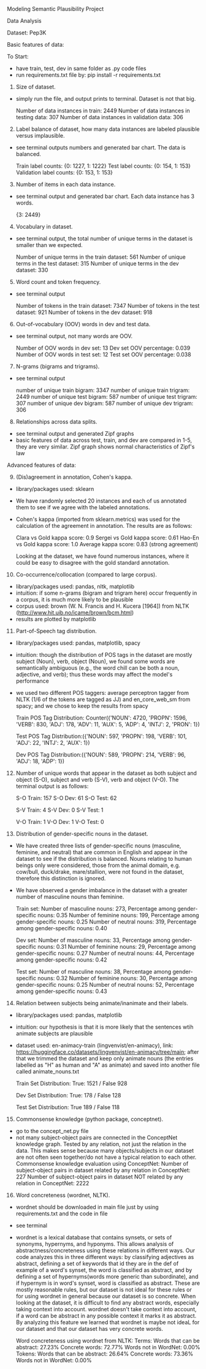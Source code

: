 Modeling Semantic Plausibility Project

Data Analysis

Dataset: Pep3K

Basic features of data:

To Start:
- have train, test, dev in same folder as .py code files
- run requirements.txt file by: pip install -r requirements.txt

1. Size of dataset.
- simply run the file, and output prints to terminal. Dataset is not that big.

   Number of data instances in train: 2449
   Number of data instances in testing data: 307
   Number of data instances in validation data: 306

2. Label balance of dataset, how many data instances are labeled plausible versus implausible.
- see terminal outputs numbers and generated bar chart. The data is balanced.

   Train label counts:
    {0: 1227, 1: 1222}
    Test label counts:
    {0: 154, 1: 153}
    Validation label counts:
    {0: 153, 1: 153}
   
3. Number of items in each data instance.
- see terminal output and generated bar chart. Each data instance has 3 words.

   {3: 2449}
     
4. Vocabulary in dataset.
- see terminal output, the total number of unique terms in the dataset is smaller than we expected.
     
   Number of unique terms in the train dataset: 561
   Number of unique terms in the test dataset: 315
   Number of unique terms in the dev dataset: 330

5. Word count and token frequency.
- see terminal output

   Number of tokens in the train dataset: 7347
   Number of tokens in the test dataset: 921
   Number of tokens in the dev dataset: 918

6. Out-of-vocabulary (OOV) words in dev and test data.
- see terminal output, not many words are OOV.

   Number of OOV words in dev set: 13
   Dev set OOV percentage: 0.039
   Number of OOV words in test set: 12
   Test set OOV percentage: 0.038

7. N-grams (bigrams and trigrams).
- see terminal output
      
   number of unique train bigram: 3347
   number of unique train trigram: 2449
   number of unique test bigram: 587
   number of unique test trigram: 307
   number of unique dev bigram: 587
   number of unique dev trigram: 306
     
8. Relationships across data splits.
- see terminal output and generated Zipf graphs
- basic features of data across test, train, and dev are compared in 1-5, they are very similar. Zipf graph shows normal characteristics of Zipf's law

Advanced features of data:

9. (Dis)agreement in annotation, Cohen's kappa.
- library/packages used: sklearn
- We have randomly selected 20 instances and each of us annotated them to see if we agree with the labeled annotations.
- Cohen's kappa (imported from sklearn.metrics) was used for the calculation of the agreement in annotation. The results are as follows:
     
   Clara vs Gold kappa score: 0.9
   Sergei vs Gold kappa score: 0.61
   Hao-En vs Gold kappa score: 1.0
   Average kappa score: 0.83 (strong agreement)

   Looking at the dataset, we have found numerous instances, where it could be easy to disagree with the gold standard annotation.

10. Co-occurrence/collocation (compared to large corpus).
- library/packages used: pandas, nltk, matplotlib
- intuition: if some n-grams (bigram and trigram here) occur frequently in a corpus, it is much more likely to be plausible
- corpus used: brown (W. N. Francis and H. Kucera [1964]) from NLTK (http://www.hit.uib.no/icame/brown/bcm.html)
- results are plotted by matplotlib


11. Part-of-Speech tag distribution.
- library/packages used: pandas, matplotlib, spacy
- intuition: though the distribution of POS tags in the dataset are mostly subject (Noun), verb, object (Noun), we found some words are semantically ambiguous (e.g., the word chill can be both a noun, adjective, and verb); thus these words may affect the model's performance
- we used two different POS taggers: average perceptron tagger from NLTK (1/6 of the tokens are tagged as JJ) and en_core_web_sm from spacy; and we chose to keep the results from spacy
    
    Train POS Tag Distribution: Counter({'NOUN': 4720, 'PROPN': 1596, 'VERB': 830, 'ADJ': 178, 'ADV': 11, 'AUX': 5, 'ADP': 4, 'INTJ': 2, 'PRON': 1})
    
    Test POS Tag Distribution:({'NOUN': 597, 'PROPN': 198, 'VERB': 101, 'ADJ': 22, 'INTJ': 2, 'AUX': 1})
    
    Dev POS Tag Distribution:({'NOUN': 589, 'PROPN': 214, 'VERB': 96, 'ADJ': 18, 'ADP': 1})


12. Number of unique words that appear in the dataset as both subject and object (S-O), subject and verb (S-V), verb and object (V-O). The terminal output is as follows:

    S-O Train: 157
    S-O Dev: 61
    S-O Test: 62

    S-V Train: 4
    S-V Dev: 0
    S-V Test: 1

    V-O Train: 1
    V-O Dev: 1
    V-O Test: 0

13. Distribution of gender-specific nouns in the dataset.  
- We have created three lists of gender-specific nouns (masculine, feminine, and neutral) that are common in English and appear in the dataset to see if the distribution is balanced. Nouns relating to human beings only were considered, those from the animal domain, e.g. cow/bull, duck/drake, mare/stallion, were not found in the dataset, therefore this distinction is ignored.
- We have observed a gender imbalance in the dataset with a greater number of masculine nouns than feminine.

    Train set:
    Number of masculine nouns: 273, Percentage among gender-specific nouns: 0.35
    Number of feminine nouns: 199, Percentage among gender-specific nouns: 0.25
    Number of neutral nouns: 319, Percentage among gender-specific nouns: 0.40

    Dev set:
    Number of masculine nouns: 33, Percentage among gender-specific nouns: 0.31
    Number of feminine nouns: 29, Percentage among gender-specific nouns: 0.27
    Number of neutral nouns: 44, Percentage among gender-specific nouns: 0.42

    Test set:
    Number of masculine nouns: 38, Percentage among gender-specific nouns: 0.32
    Number of feminine nouns: 30, Percentage among gender-specific nouns: 0.25
    Number of neutral nouns: 52, Percentage among gender-specific nouns: 0.43

14. Relation between subjects being animate/inanimate and their labels.

- library/packages used: pandas, matplotlib
- intuition: our hypothesis is that it is more likely that the sentences wtih animate subjects are plausible
- dataset used: en-animacy-train (lingvenvist/en-animacy), link: https://huggingface.co/datasets/lingvenvist/en-animacy/tree/main; after that we trimmed the dataset and keep only animate nouns (the entries labelled as "H" as human and "A" as animate) and saved into another file called animate_nouns.txt
    
    Train Set Distribution: True: 1521 / False 928
  
    Dev Set Distribution:   True: 178 / False 128
  
    Test Set Distribution:  True  189 / False 118


15. Commonsense knowledge (python package, conceptnet).

- go to the concept_net.py file
- not many subject-object pairs are connected in the ConceptNet knowledge graph. Tested by any relation, not just the relation in the data. This makes sense because many objects/subjects in our dataset are not often seen together/do not have a typical relation to each other.
      Commonsense knowledge evaluation using ConceptNet:
      Number of subject-object pairs in dataset related by any relation in ConceptNet: 227
      Number of subject-object pairs in dataset NOT related by any relation in ConceptNet: 2222

16. Word concreteness (wordnet, NLTK).

- wordnet should be downloaded in main file just by using requirements.txt and the code in file
- see terminal
- wordnet is a lexical database that contains synsets, or sets of synonyms, hypernyms, and hyponyms. This allows analysis of abstractness/concreteness using these relations in different ways. Our code analyzes this in three different ways: by classifying adjectives as abstract, defining a set of keywords that id they are in the def of example of a word's synset, the word is classified as abstract, and by defining a set of hypernyms(words more generic than subordinate), and if hypernym is in word's synset, word is classified as abstract. These are mostly reasonable rules, but our dataset is not ideal for these rules or for using wordnet in general because our dataset is so concrete. When looking at the dataset, it is difficult to find any abstract words, especially taking context into account. wordnet doesn't take context into account, if a word can be abstract in any possible context it marks it as abstract. By analyzing this feature we learned that wordnet is maybe not ideaL for our dataset and that our dataset has very concrete words.

    Word concreteness using wordnet from NLTK:
    Terms:
    Words that can be abstract: 27.23%
    Concrete words: 72.77%
    Words not in WordNet: 0.00%
    Tokens:
    Words that can be abstract: 26.64%
    Concrete words: 73.36%
    Words not in WordNet: 0.00%
